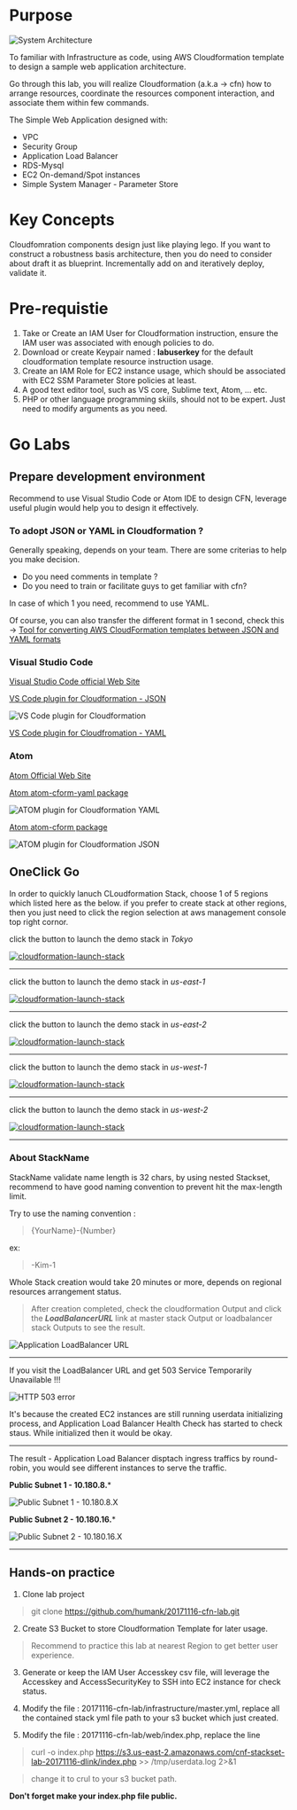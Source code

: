 # Purpose

![System Architecture](images/system-architecture-v2.png "System Architecture")

To familiar with Infrastructure as code, using AWS Cloudformation template to design a sample web application architecture.

Go through this lab, you will realize Cloudformation (a.k.a -> cfn) how to arrange resources, coordinate the resources component interaction, and associate them within few commands.

The Simple Web Application designed with: 

* VPC
* Security Group
* Application Load Balancer
* RDS-Mysql
* EC2 On-demand/Spot instances
* Simple System Manager - Parameter Store

# Key Concepts

Cloudfomration components design just like playing lego. If you want to construct a robustness basis architecture, then you do need to consider about draft it as blueprint. Incrementally add on and iteratively deploy, validate it.

# Pre-requistie

1. Take or Create an IAM User for Cloudformation instruction, ensure the IAM user was associated with enough policies to do.
2. Download or create Keypair named : **labuserkey** for the default cloudformation template resource instruction usage.
3. Create an IAM Role for EC2 instance usage, which should be associated with EC2 SSM Parameter Store policies at least.
4. A good text editor tool, such as VS core, Sublime text, Atom, ... etc.
5. PHP or other language programming skiils, should not to be expert. Just need to modify arguments as you need.

# Go Labs

## Prepare development environment

Recommend to use Visual Studio Code or Atom IDE to design CFN, leverage useful plugin would help you to design it effectively.

### To adopt JSON or YAML in Cloudformation ?

Generally speaking, depends on your team. There are some criterias to help you make decision.

* Do you need comments in template ?
* Do you need to train or facilitate guys to get familiar with cfn?

In case of which 1 you need, recommend to use YAML.

Of course, you can also transfer the different format in 1 second, check this -> 
[Tool for converting AWS CloudFormation templates between JSON and YAML formats](https://github.com/awslabs/aws-cfn-template-flip)

### Visual Studio Code

[Visual Studio Code official Web Site ](https://code.visualstudio.com/)

[VS Code plugin for Cloudformation - JSON](https://marketplace.visualstudio.com/items?itemName=aws-scripting-guy.cform)

![VS Code plugin for Cloudformation](images/vscode-cfn-json.gif "Visual Studio Code Cloudformation plugin")

[VS Code plugin for Cloudfromation - YAML](https://marketplace.visualstudio.com/items?itemName=DanielThielking.aws-cloudformation-yaml)

### Atom

[Atom Official Web Site](https://atom.io/)

[Atom atom-cform-yaml package](https://atom.io/packages/atom-cform-yaml)

![ATOM plugin for Cloudformation YAML](images/atom-cfn-yaml.gif "ATOM plugin for Cloudformation YAML")

[Atom atom-cform package](https://atom.io/packages/atom-cform)

![ATOM plugin for Cloudformation JSON](images/atom-cfn-json.gif "ATOM plugin for Cloudformation JSON")

## OneClick Go

In order to quickly lanuch CLoudformation Stack, choose 1 of 5 regions which listed here as the below. if you prefer to create stack at other regions, then you just need to click the region selection at aws management console top right cornor.

click the button to launch the demo stack in *Tokyo*

[![cloudformation-launch-stack](https://s3.amazonaws.com/cloudformation-examples/cloudformation-launch-stack.png)](https://console.aws.amazon.com/cloudformation/home?region=ap-northeast-1#/stacks/new?stackName=nov-15-go&templateURL=https://s3.us-east-2.amazonaws.com/cnf-stackset-lab-20171116-dlink/master.yml)

***

click the button to launch the demo stack in *us-east-1*

[![cloudformation-launch-stack](https://s3.amazonaws.com/cloudformation-examples/cloudformation-launch-stack.png)](https://console.aws.amazon.com/cloudformation/home?region=us-east-1#/stacks/new?stackName=nov-15-go&templateURL=https://s3.us-east-2.amazonaws.com/cnf-stackset-lab-20171116-dlink/master.yml)

***

click the button to launch the demo stack in *us-east-2*

[![cloudformation-launch-stack](https://s3.amazonaws.com/cloudformation-examples/cloudformation-launch-stack.png)](https://console.aws.amazon.com/cloudformation/home?region=us-east-2#/stacks/new?stackName=nov-15-go&templateURL=https://s3.us-east-2.amazonaws.com/cnf-stackset-lab-20171116-dlink/master.yml)

***

click the button to launch the demo stack in *us-west-1*

[![cloudformation-launch-stack](https://s3.amazonaws.com/cloudformation-examples/cloudformation-launch-stack.png)](https://console.aws.amazon.com/cloudformation/home?region=us-west-1#/stacks/new?stackName=nov-15-go&templateURL=https://s3.us-east-2.amazonaws.com/cnf-stackset-lab-20171116-dlink/master.yml)

***

click the button to launch the demo stack in *us-west-2*

[![cloudformation-launch-stack](https://s3.amazonaws.com/cloudformation-examples/cloudformation-launch-stack.png)](https://console.aws.amazon.com/cloudformation/home?region=us-west-2#/stacks/new?stackName=nov-15-go&templateURL=https://s3.us-east-2.amazonaws.com/cnf-stackset-lab-20171116-dlink/master.yml)

***

### About StackName

StackName validate name length is 32 chars, by using nested Stackset, recommend to have good naming convention to prevent hit the max-length limit.

Try to use the naming convention : 

>{YourName}-{Number}

ex:

>-Kim-1



Whole Stack creation would take 20 minutes or more, depends on regional resources arrangement status.

>After creation completed, check the cloudformation Output and click the ***LoadBalancerURL*** link at master stack Output or loadbalancer stack Outputs to see the result.

![Application LoadBalancer URL](images/cfn-creation-completed.png "System Architecture")

***

If you visit the LoadBalancer URL and get 503 Service Temporarily Unavailable !!! 

![HTTP 503 error](images/alb-check-fail.png "503 Service Temporarily Unavailable")

It's because the created EC2 instances are still running userdata initializing process, and Application Load Balancer Health Check has started to check staus. While initialized then it would be okay.

***

The result - Application Load Balancer disptach ingress traffics by round-robin, you would see different instances to serve the traffic.

**Public Subnet 1 - 10.180.8.***

![Public Subnet 1 - 10.180.8.X](images/round-robin-access-1.png "10.180.8.x")

**Public Subnet 2 - 10.180.16.***

![Public Subnet 2 - 10.180.16.X](images/round-robin-access-2.png "10.180.16.x")

***

## Hands-on practice

1. Clone lab project

> git clone https://github.com/humank/20171116-cfn-lab.git

2. Create S3 Bucket to store Cloudformation Template for later usage.

> Recommend to practice this lab at nearest Region to get better user experience.

3. Generate or keep the IAM User Accesskey csv file, will leverage the Accesskey and AccessSecurityKey to SSH into EC2 instance for check status. 

4. Modify the file : 20171116-cfn-lab/infrastructure/master.yml, replace all the contained stack yml file path to your s3 bucket which just created.

5. Modify the file : 20171116-cfn-lab/web/index.php, replace the line

> curl -o index.php https://s3.us-east-2.amazonaws.com/cnf-stackset-lab-20171116-dlink/index.php >> /tmp/userdata.log 2>&1 

> change it to crul to your s3 bucket path.

**Don't forget make your index.php file public.**




